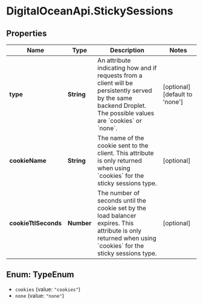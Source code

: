 # DigitalOceanApi.StickySessions

## Properties
Name | Type | Description | Notes
------------ | ------------- | ------------- | -------------
**type** | **String** | An attribute indicating how and if requests from a client will be persistently served by the same backend Droplet. The possible values are &#x60;cookies&#x60; or &#x60;none&#x60;. | [optional] [default to &#x27;none&#x27;]
**cookieName** | **String** | The name of the cookie sent to the client. This attribute is only returned when using &#x60;cookies&#x60; for the sticky sessions type. | [optional] 
**cookieTtlSeconds** | **Number** | The number of seconds until the cookie set by the load balancer expires. This attribute is only returned when using &#x60;cookies&#x60; for the sticky sessions type. | [optional] 

<a name="TypeEnum"></a>
## Enum: TypeEnum

* `cookies` (value: `"cookies"`)
* `none` (value: `"none"`)


